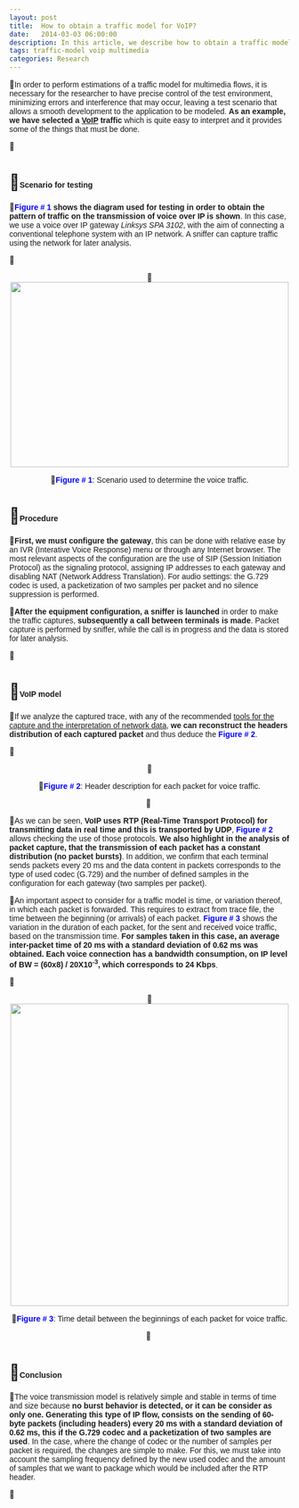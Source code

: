 ```yaml
---
layout: post
title:  How to obtain a traffic model for VoIP?
date:   2014-03-03 06:00:00
description: In this article, we describe how to obtain a traffic model for VoIP which is quite easy to interpret and it provides some of the things that must be done.
tags: traffic-model voip multimedia
categories: Research
---
```

<p>
<span style="font-size:14px;"><span style="font-family:arial,helvetica,sans-serif;">In order to perform estimations of a traffic model for multimedia flows, it is necessary for the researcher to have precise control of the test environment, minimizing errors and interference that may occur, leaving a test scenario that allows a smooth development to the application to be modeled. <strong>As an example, we have selected a <a href="en/library/services/item/64-what-is-voip">VoIP</a> traffic</strong> which is quite easy to interpret and it provides some of the things that must be done.</span></span></p>
<p>
&nbsp;</p>
<h1>
<span style="font-size:14px;"><span style="font-family:arial,helvetica,sans-serif;">Scenario for testing</span></span></h1>
<p>
<span style="font-family: arial, helvetica, sans-serif; font-size: 14px;"><strong><span style="color:#0000ff;">Figure # 1 </span>shows the diagram used for testing in order to obtain the pattern of traffic on the transmission of voice over IP is shown</strong>. In this case, we use a voice over IP gateway <em>Linksys SPA 3102</em>, with the aim of connecting a conventional telephone system with an IP network. A sniffer can capture traffic using the network for later analysis.</span></p>
<p>
&nbsp;</p>
<p style="text-align: center;">
<img alt="" src="images/Research/como-obtener-modelo-trafico-voip/1.png" style="height: 332px; width: 500px;" /></p>
<p style="text-align: center;">
<span style="font-family: arial, helvetica, sans-serif; font-size: 14px; color: rgb(0, 0, 255);"><strong>Figure # 1</strong></span><span style="font-family: arial, helvetica, sans-serif; font-size: 14px;">: Scenario used to determine the voice traffic.</span></p>

<h1>
<span style="font-size:14px;"><span style="font-family:arial,helvetica,sans-serif;">Procedure</span></span></h1>
<p>
<span style="font-family: arial, helvetica, sans-serif; font-size: 14px;"><strong>First, we must configure the gateway</strong>, this can be done with relative ease by an IVR (Interative Voice Response) menu or through any Internet browser. The most relevant aspects of the configuration are the use of SIP (Session Initiation Protocol) as the signaling protocol, assigning IP addresses to each gateway and disabling NAT (Network Address Translation). For audio settings: the G.729 codec is used, a packetization&nbsp;</span><span style="font-family: arial, helvetica, sans-serif; font-size: 14px;">of two samples per packet and no silence suppression is performed.</span></p>
<p>
<strong style="font-family: arial, helvetica, sans-serif; font-size: 14px;">After the equipment configuration, a sniffer is launched</strong><span style="font-family: arial, helvetica, sans-serif; font-size: 14px;"> in order to make the traffic captures, </span><strong style="font-family: arial, helvetica, sans-serif; font-size: 14px;">subsequently a call between terminals is made</strong><span style="font-family: arial, helvetica, sans-serif; font-size: 14px;">. Packet capture is performed by sniffer, while the call is in progress and the data is stored for later analysis.</span></p>
<p>
&nbsp;</p>
<h1>
<span style="font-size:14px;"><span style="font-family:arial,helvetica,sans-serif;">VoIP model</span></span></h1>
<p>
<span style="font-family: arial, helvetica, sans-serif; font-size: 14px;">If we analyze the captured trace, with any of the recommended <a href="en/laboratory/tools/item/40-the-2-best-tools-for-the-capture-and-the-interpretation-of-network-data">tools for the capture and the interpretation of network data</a>, <strong>we can reconstruct the headers distribution of each captured packet</strong> and thus deduce the <strong><span style="color:#0000ff;">Figure # 2</span></strong>.</span></p>
<p>
&nbsp;</p>
<p style="text-align: center;">
<img alt="" src="images/Research/como-obtener-modelo-trafico-voip/2_en.png" /></p>
<p style="text-align: center;">
<span style="font-family: arial, helvetica, sans-serif; font-size: 14px; color: rgb(0, 0, 255);"><strong>Figure # 2</strong></span><span style="font-family: arial, helvetica, sans-serif; font-size: 14px;">: Header description for each packet for voice traffic.</span></p>
<p style="text-align: center;">
&nbsp;</p>
<p>
<span style="font-size:14px;"><span style="font-family:arial,helvetica,sans-serif;">As we can be seen, <strong>VoIP uses RTP (Real-Time Transport Protocol) for transmitting data in real time and this is transported by UDP</strong>, <span style="color:#0000ff;"><strong>Figure # 2</strong></span> allows checking the use of those protocols. <strong>We also highlight in the analysis of packet capture, that the transmission of each packet has a constant distribution (no packet bursts)</strong>. In addition, we confirm that each terminal sends packets every 20 ms and the data content in packets corresponds to the type of used codec (G.729) and the number of defined samples in the configuration for each gateway (two samples per packet).</span></span></p>
<p>
<span style="font-family: arial, helvetica, sans-serif; font-size: 14px;">An important aspect to consider for a traffic model is time, or variation thereof, in which each packet is forwarded. This requires to extract from trace file, the time between the beginning (or arrivals) of each packet. </span><span style="font-family: arial, helvetica, sans-serif; font-size: 14px; color: rgb(0, 0, 255);"><strong>Figure # 3</strong></span><span style="font-family: arial, helvetica, sans-serif; font-size: 14px;"> shows the variation in the duration of each packet, for the sent and received voice traffic, based on the transmission time. </span><strong style="font-family: arial, helvetica, sans-serif; font-size: 14px;">For samples taken in this case, an average inter-packet time of 20 ms with a standard deviation of 0.62 ms was obtained. Each voice connection has a bandwidth consumption, on IP level of BW = (60x8) / 20X10<sup>-3</sup>, which corresponds to 24 Kbps</strong><span style="font-family: arial, helvetica, sans-serif; font-size: 14px;">.</span></p>
<p>
&nbsp;</p>
<p style="text-align: center;">
<img alt="" src="images/Research/como-obtener-modelo-trafico-voip/3_en.png" style="height: 542px; width: 500px;" /></p>
<p style="text-align: center;">
<span style="font-family: arial, helvetica, sans-serif; font-size: 14px; color: rgb(0, 0, 255);"><strong>Figure # 3</strong></span><span style="font-family: arial, helvetica, sans-serif; font-size: 14px;">: Time detail between the beginnings of each packet for voice traffic.</span></p>
<p style="text-align: center;">
&nbsp;</p>
<h1>
<span style="font-size:14px;"><span style="font-family:arial,helvetica,sans-serif;">Conclusion</span></span></h1>
<p>
<span style="font-family: arial, helvetica, sans-serif; font-size: 14px;">The voice transmission model is relatively simple and stable in terms of time and size because <strong>no burst behavior is detected, or it can be consider as only one. Generating this type of IP flow, consists on the sending of 60-byte packets (including headers) every 20 ms with a standard deviation of 0.62 ms, this if the G.729 codec and a packetization of two samples are used</strong>. In the case, where the change of codec or the number of samples per packet is required, the changes are simple to make. For this, we must take into account the sampling frequency defined by the new used codec and the amount of samples that we want to package which would be included after the RTP header.</span></p>
<p>
&nbsp;</p>